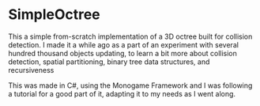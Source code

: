 # SimpleOctree

This a simple from-scratch implementation of a 3D octree built for collision detection. I made it a while ago as a part of an experiment with several hundred thousand objects updating, to learn a bit more about collision detection, spatial partitioning, binary tree data structures, and recursiveness

This was made in C#, using the Monogame Framework and I was following a tutorial for a good part of it, adapting it to my needs as I went along.
